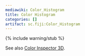 ```yaml
---
mediawiki: Color_Histogram
title: Color Histogram
categories: []
artifact: sc.fiji:Color_Histogram
---
```


{% include warning/stub %}


See also [Color Inspector 3D](/plugins/color-inspector-3d).


